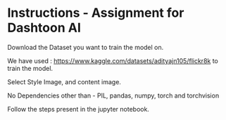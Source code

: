 # Instructions - Assignment for Dashtoon AI

Download the Dataset you want to train the model on.

We have used : https://www.kaggle.com/datasets/adityajn105/flickr8k to train the model.

Select Style Image, and content image.

No Dependencies other than - PIL, pandas, numpy, torch and torchvision

Follow the steps present in the jupyter notebook.
